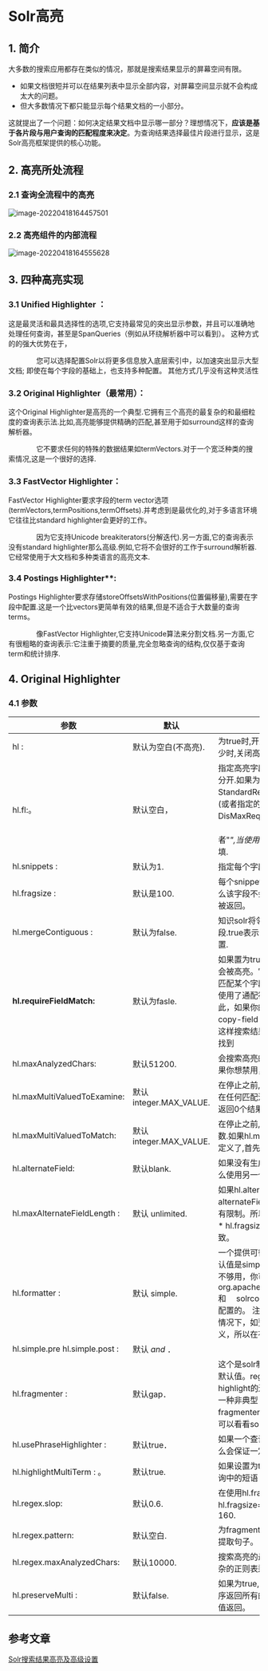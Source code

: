 # Solr高亮

## 1. 简介

大多数的搜索应用都存在类似的情况，那就是搜索结果显示的屏幕空间有限。

- 如果文档很短并可以在结果列表中显示全部内容，对屏幕空间显示就不会构成太大的问题。
- 但大多数情况下都只能显示每个结果文档的一小部分。

这就提出了一个问题：如何决定结果文档中显示哪一部分？理想情况下，**应该是基于各片段与用户查询的匹配程度来决定**。为查询结果选择最佳片段进行显示，这是Solr高亮框架提供的核心功能。

## 2.  高亮所处流程

### 2.1 查询全流程中的高亮

![image-20220418164457501](https://zszblog.oss-cn-beijing.aliyuncs.com/zszblog/image-20220418164457501.png)

### 2.2 高亮组件的内部流程

![image-20220418164555628](https://zszblog.oss-cn-beijing.aliyuncs.com/zszblog/image-20220418164555628.png)

## 3. 四种高亮实现

### 3.1 **Unified Highlighter ：**

这是最灵活和最具选择性的选项,它支持最常见的突出显示参数，并且可以准确地处理任何查询，甚至是SpanQueries（例如从环绕解析器中可以看到）。 这种方式的的强大优势在于，

　　　　您可以选择配置Solr以将更多信息放入底层索引中，以加速突出显示大型文档; 即使在每个字段的基础上，也支持多种配置。 其他方式几乎没有这种灵活性　

### 3.2 **Original Highlighter（最常用）：**

这个Original Highlighter是高亮的一个典型.它拥有三个高亮的最复杂的和最细粒度的查询表示法.比如,高亮能够提供精确的匹配,甚至用于如surround这样的查询解析器。

　　　　它不要求任何的特殊的数据结果如termVectors.对于一个宽泛种类的搜索情况,这是一个很好的选择.

### 3.3 **FastVector Highlighter**：

FastVector Highlighter要求字段的term vector选项(termVectors,termPositions,termOffsets).并考虑到是最优化的,对于多语言环境它往往比standard highlighter会更好的工作。

　　　　因为它支持Unicode breakiterators(分解迭代).另一方面,它的查询表示没有standard highlighter那么高级.例如,它将不会很好的工作于surround解析器.它经常使用于大文档和多种类语言的高亮文本.

### 3.4 Postings Highlighter**:

Postings Highlighter要求存储storeOffsetsWithPositions(位置偏移量),需要在字段中配置.这是一个比vectors更简单有效的结果,但是不适合于大数量的查询terms。

　　　　像FastVector Highlighter,它支持Unicode算法来分割文档.另一方面,它有很粗略的查询表示:它注重于摘要的质量,完全忽略查询的结构,仅仅基于查询term和统计排序.

## 4. Original Highlighter

### 4.1 参数

| 参数                           | 默认                   | 含义                                                         |
| ------------------------------ | ---------------------- | ------------------------------------------------------------ |
| hl :                           | 默认为空白(不高亮).    | 为true时,开启高亮功能,为false或者空白或者缺少时,关闭高亮功能. |
| hl.fl:。                       | 默认空白，             | 指定高亮字段列表.多个字段之间以逗号或空格分开.如果为空白,对于StandardRequestHandler,高亮默认搜索字段(或者指定的df参数).对于DisMaxRequestHandler,qf作为默认的 　　　　　　"*"可以用于匹配全局,如"text_*"或者"*",当使用"*"时,hl.requireFieldMatch=true必填. |
| hl.snippets :                  | 默认为1.               | 指定每个字段生成的高亮字段的最大数量.                        |
| hl.fragsize :                  | 默认是100.             | 每个snippet返回的最大字符数。如果为0，那么该字段不会被fragmented且整个字段的值会被返回。 |
| hl.mergeContiguous :           | 默认为false.           | 知识solr将邻近相连的片段合并为一个单独的片段.true表示合并.默认值为false,为向后兼容设置. |
| **hl.requireFieldMatch:**      | 默认为fasle.           | 如果置为true，除非该字段的查询结果不为空才会被高亮。它的默认值是false，意味 着它可能匹配某个字段却高亮一个不同的字段。如果hl.fl使用了通配符，那么就要启用该参数。 尽管如此，如果你的查询是all字段（可能是使用 copy-field 指令），那么还是把它设为false，这样搜索结果能表明哪个字段的查询文本未被找到 |
| hl.maxAnalyzedChars:           | 默认51200.             | 会搜索高亮的最大字符，默认值为51200，如果你想禁用，设为-1    |
| hl.maxMultiValuedToExamine:    | 默认integer.MAX_VALUE. | 在停止之前,指定检查的多值字段的最大条木数.在任何匹配没有找到之前,如果达到限制,可能会返回0个结果. |
| hl.maxMultiValuedToMatch:      | 默认integer.MAX_VALUE. | 在停止之前,指定在多值字段中找到的最大匹配数.如果hl.maxMultiValuedToExamine也已经定义了,首先达到的限制将决定何时停止查找。 |
| hl.alternateField:             | 默认blank.             | 如果没有生成snippet（没有terms 匹配），那么使用另一个字段值作为返回。 |
| hl.maxAlternateFieldLength :   | 默认 unlimited.        | 如果hl.alternateField启用，则有时需要制定alternateField的最大字符长度，默认0是即没有限制。所以合理的值是应该为 　hl.snippets * hl.fragsize这样返回结果的大小就能保持一致。 |
| hl.formatter :                 | 默认 simple.           | 一个提供可替换的formatting算法的扩展点。默认值是simple，这是目前仅有的选项。显然这不够用，你可 以看看org.apache.solr.highlight.HtmlFormatter.java 和 　solrconfig.xml中highlighting元素是如何配置的。 注意在不论原文中被高亮了什么值的情况下，如预先已存在的em tags，也不会被转义，所以在有时会导致假的高亮。 |
| hl.simple.pre hl.simple.post : | 默认<em> and </em> ．  |                                                              |
| hl.fragmenter :                | 默认gap．              | 这个是solr制定fragment算法的扩展点。gap是默认值。regex是另一种选项，这种选项指明 highlight的边界由一个正则表达式确 定。这是一种非典型 的高级选项。 为了知道默认设置和fragmenters (and formatters)是如何配置的，可以看看solrconfig.xml中的highlight段。 |
| hl.usePhraseHighlighter :      | 默认true．             | 如果一个查询中含有短语（引号框起来的）那么会保证一定要完全匹配短语的才会被高亮 |
| hl.highlightMultiTerm : 。     | 默认true.              | 如果设置为true,solr将会高亮出现在多terms查询中的短语         |
| hl.regex.slop:                 | 默认0.6.               | 在使用hl.fragmenter=regex时,意思是如果hl.fragsize=100那么fragment的大小会从40-160. |
| hl.regex.pattern:              | 默认空白.              | 为fragmenting指定正则表达式.这个可以用作提取句子。           |
| hl.regex.maxAnalyzedChars:     | 默认10000.             | 搜索高亮的最大字符,对一个大字段使用一个复杂的正则表达式是非常昂贵的。 |
| hl.preserveMulti :             | 默认false.             | 如果为true,多值字段将会按照它们在索引中顺序返回所有的值.如果false,只有匹配高亮请求的值返回。 |

## 参考文章

[Solr搜索结果高亮及高级设置 ](https://www.cnblogs.com/yszd/p/12867697.html)